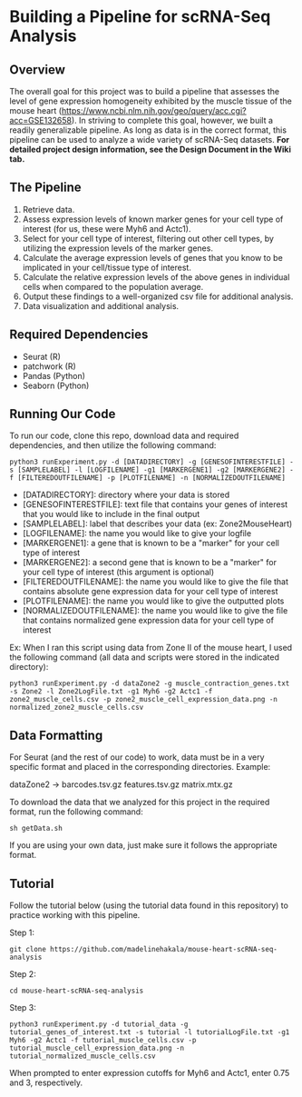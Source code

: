 # Building a Pipeline for scRNA-Seq Analysis

## Overview
The overall goal for this project was to build a pipeline that assesses the level of gene expression homogeneity exhibited by the muscle tissue of the mouse heart (https://www.ncbi.nlm.nih.gov/geo/query/acc.cgi?acc=GSE132658). In striving to complete this goal, however, we built a readily generalizable pipeline. As long as data is in the correct format, this pipeline can be used to analyze a wide variety of scRNA-Seq datasets. 
**For detailed project design information, see the Design Document in the Wiki tab.**

## The Pipeline
1. Retrieve data.
2. Assess expression levels of known marker genes for your cell type of interest (for us, these were Myh6 and Actc1).
3. Select for your cell type of interest, filtering out other cell types, by utilizing the expression levels of the marker genes.
4. Calculate the average expression levels of genes that you know to be implicated in your cell/tissue type of interest.
5. Calculate the relative expression levels of the above genes in individual cells when compared to the population average.
6. Output these findings to a well-organized csv file for additional analysis.
7. Data visualization and additional analysis.

## Required Dependencies
- Seurat (R)
- patchwork (R)
- Pandas (Python)
- Seaborn (Python)

## Running Our Code
To run our code, clone this repo, download data and required dependencies, and then utilize the following command:
```
python3 runExperiment.py -d [DATADIRECTORY] -g [GENESOFINTERESTFILE] -s [SAMPLELABEL] -l [LOGFILENAME] -g1 [MARKERGENE1] -g2 [MARKERGENE2] -f [FILTEREDOUTFILENAME] -p [PLOTFILENAME] -n [NORMALIZEDOUTFILENAME]
```
- [DATADIRECTORY]: directory where your data is stored
- [GENESOFINTERESTFILE]: text file that contains your genes of interest that you would like to include in the final output
- [SAMPLELABEL]: label that describes your data (ex: Zone2MouseHeart)
- [LOGFILENAME]: the name you would like to give your logfile
- [MARKERGENE1]: a gene that is known to be a "marker" for your cell type of interest
- [MARKERGENE2]: a second gene that is known to be a "marker" for your cell type of interest (this argument is optional)
- [FILTEREDOUTFILENAME]: the name you would like to give the file that contains absolute gene expression data for your cell type of interest
- [PLOTFILENAME]: the name you would like to give the outputted plots
- [NORMALIZEDOUTFILENAME]: the name you would like to give the file that contains normalized gene expression data for your cell type of interest

Ex: When I ran this script using data from Zone II of the mouse heart, I used the following command (all data and scripts were stored in the indicated directory):
```
python3 runExperiment.py -d dataZone2 -g muscle_contraction_genes.txt -s Zone2 -l Zone2LogFile.txt -g1 Myh6 -g2 Actc1 -f zone2_muscle_cells.csv -p zone2_muscle_cell_expression_data.png -n normalized_zone2_muscle_cells.csv
```
## Data Formatting
For Seurat (and the rest of our code) to work, data must be in a very specific format and placed in the corresponding directories. Example:

dataZone2 -> barcodes.tsv.gz features.tsv.gz matrix.mtx.gz

To download the data that we analyzed for this project in the required format, run the following command:
```
sh getData.sh
```
If you are using your own data, just make sure it follows the appropriate format.

## Tutorial
Follow the tutorial below (using the tutorial data found in this repository) to practice working with this pipeline.

Step 1:
```
git clone https://github.com/madelinehakala/mouse-heart-scRNA-seq-analysis
```

Step 2:
```
cd mouse-heart-scRNA-seq-analysis
```

Step 3:
```
python3 runExperiment.py -d tutorial_data -g tutorial_genes_of_interest.txt -s tutorial -l tutorialLogFile.txt -g1 Myh6 -g2 Actc1 -f tutorial_muscle_cells.csv -p tutorial_muscle_cell_expression_data.png -n tutorial_normalized_muscle_cells.csv
```
When prompted to enter expression cutoffs for Myh6 and Actc1, enter 0.75 and 3, respectively.
